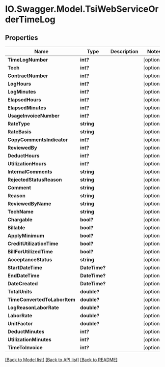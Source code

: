 # IO.Swagger.Model.TsiWebServiceOrderTimeLog
## Properties

Name | Type | Description | Notes
------------ | ------------- | ------------- | -------------
**TimeLogNumber** | **int?** |  | [optional] 
**Tech** | **int?** |  | [optional] 
**ContractNumber** | **int?** |  | [optional] 
**LogHours** | **int?** |  | [optional] 
**LogMinutes** | **int?** |  | [optional] 
**ElapsedHours** | **int?** |  | [optional] 
**ElapsedMinutes** | **int?** |  | [optional] 
**UsageInvoiceNumber** | **int?** |  | [optional] 
**RateType** | **string** |  | [optional] 
**RateBasis** | **string** |  | [optional] 
**CopyCommentsIndicator** | **int?** |  | [optional] 
**ReviewedBy** | **int?** |  | [optional] 
**DeductHours** | **int?** |  | [optional] 
**UtilizationHours** | **int?** |  | [optional] 
**InternalComments** | **string** |  | [optional] 
**RejectedStatusReason** | **string** |  | [optional] 
**Comment** | **string** |  | [optional] 
**Reason** | **string** |  | [optional] 
**ReviewedByName** | **string** |  | [optional] 
**TechName** | **string** |  | [optional] 
**Chargable** | **bool?** |  | [optional] 
**Billable** | **bool?** |  | [optional] 
**ApplyMinimum** | **bool?** |  | [optional] 
**CreditUtilizationTime** | **bool?** |  | [optional] 
**BillForUtilizedTime** | **bool?** |  | [optional] 
**AcceptanceStatus** | **string** |  | [optional] 
**StartDateTime** | **DateTime?** |  | [optional] 
**EndDateTime** | **DateTime?** |  | [optional] 
**DateCreated** | **DateTime?** |  | [optional] 
**TotalUnits** | **double?** |  | [optional] 
**TimeConvertedToLaborItem** | **double?** |  | [optional] 
**LogReasonLaborRate** | **double?** |  | [optional] 
**LaborRate** | **double?** |  | [optional] 
**UnitFactor** | **double?** |  | [optional] 
**DeductMinutes** | **int?** |  | [optional] 
**UtilizationMinutes** | **int?** |  | [optional] 
**TimeToInvoice** | **int?** |  | [optional] 

[[Back to Model list]](../README.md#documentation-for-models) [[Back to API list]](../README.md#documentation-for-api-endpoints) [[Back to README]](../README.md)

